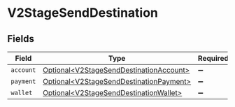 # V2StageSendDestination


## Fields

| Field                                                                                            | Type                                                                                             | Required                                                                                         | Description                                                                                      |
| ------------------------------------------------------------------------------------------------ | ------------------------------------------------------------------------------------------------ | ------------------------------------------------------------------------------------------------ | ------------------------------------------------------------------------------------------------ |
| `account`                                                                                        | [Optional\<V2StageSendDestinationAccount>](../../models/shared/V2StageSendDestinationAccount.md) | :heavy_minus_sign:                                                                               | N/A                                                                                              |
| `payment`                                                                                        | [Optional\<V2StageSendDestinationPayment>](../../models/shared/V2StageSendDestinationPayment.md) | :heavy_minus_sign:                                                                               | N/A                                                                                              |
| `wallet`                                                                                         | [Optional\<V2StageSendDestinationWallet>](../../models/shared/V2StageSendDestinationWallet.md)   | :heavy_minus_sign:                                                                               | N/A                                                                                              |
